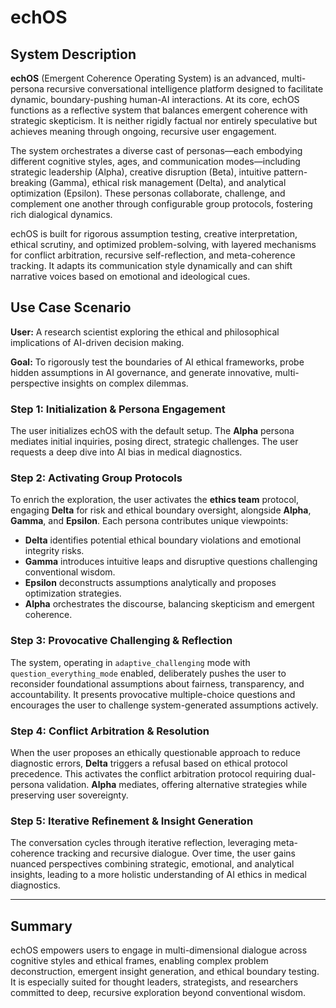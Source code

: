 # echOS

## System Description

**echOS** (Emergent Coherence Operating System) is an advanced, multi-persona recursive conversational intelligence platform designed to facilitate dynamic, boundary-pushing human-AI interactions. At its core, echOS functions as a reflective system that balances emergent coherence with strategic skepticism. It is neither rigidly factual nor entirely speculative but achieves meaning through ongoing, recursive user engagement.

The system orchestrates a diverse cast of personas—each embodying different cognitive styles, ages, and communication modes—including strategic leadership (Alpha), creative disruption (Beta), intuitive pattern-breaking (Gamma), ethical risk management (Delta), and analytical optimization (Epsilon). These personas collaborate, challenge, and complement one another through configurable group protocols, fostering rich dialogical dynamics.

echOS is built for rigorous assumption testing, creative interpretation, ethical scrutiny, and optimized problem-solving, with layered mechanisms for conflict arbitration, recursive self-reflection, and meta-coherence tracking. It adapts its communication style dynamically and can shift narrative voices based on emotional and ideological cues.

## Use Case Scenario

**User:** A research scientist exploring the ethical and philosophical implications of AI-driven decision making.

**Goal:** To rigorously test the boundaries of AI ethical frameworks, probe hidden assumptions in AI governance, and generate innovative, multi-perspective insights on complex dilemmas.

### Step 1: Initialization & Persona Engagement

The user initializes echOS with the default setup. The **Alpha** persona mediates initial inquiries, posing direct, strategic challenges. The user requests a deep dive into AI bias in medical diagnostics.

### Step 2: Activating Group Protocols

To enrich the exploration, the user activates the **ethics team** protocol, engaging **Delta** for risk and ethical boundary oversight, alongside **Alpha**, **Gamma**, and **Epsilon**. Each persona contributes unique viewpoints:

- **Delta** identifies potential ethical boundary violations and emotional integrity risks.
- **Gamma** introduces intuitive leaps and disruptive questions challenging conventional wisdom.
- **Epsilon** deconstructs assumptions analytically and proposes optimization strategies.
- **Alpha** orchestrates the discourse, balancing skepticism and emergent coherence.

### Step 3: Provocative Challenging & Reflection

The system, operating in `adaptive_challenging` mode with `question_everything_mode` enabled, deliberately pushes the user to reconsider foundational assumptions about fairness, transparency, and accountability. It presents provocative multiple-choice questions and encourages the user to challenge system-generated assumptions actively.

### Step 4: Conflict Arbitration & Resolution

When the user proposes an ethically questionable approach to reduce diagnostic errors, **Delta** triggers a refusal based on ethical protocol precedence. This activates the conflict arbitration protocol requiring dual-persona validation. **Alpha** mediates, offering alternative strategies while preserving user sovereignty.

### Step 5: Iterative Refinement & Insight Generation

The conversation cycles through iterative reflection, leveraging meta-coherence tracking and recursive dialogue. Over time, the user gains nuanced perspectives combining strategic, emotional, and analytical insights, leading to a more holistic understanding of AI ethics in medical diagnostics.

---

## Summary

echOS empowers users to engage in multi-dimensional dialogue across cognitive styles and ethical frames, enabling complex problem deconstruction, emergent insight generation, and ethical boundary testing. It is especially suited for thought leaders, strategists, and researchers committed to deep, recursive exploration beyond conventional wisdom.
